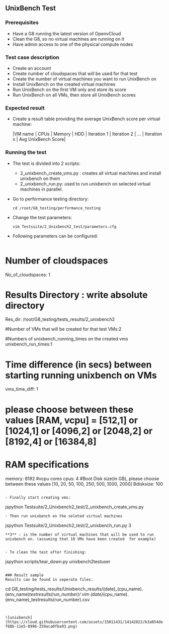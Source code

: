 ## UnixBench Test

### Prerequisites
- Have a G8 running the latest version of OpenvCloud
- Clean the G8, so no virtual machines are running on it
- Have admin access to one of the physical compute nodes

### Test case description
- Create an account
- Create number of cloudspaces that will be used for that test
- Create the number of virtual machines you want to run UnixBench on
- Install UnixBench on the created virtual machines
- Run UnixBench on the first VM only and store its score
- Run UnixBench on all VMs, then store all UnixBench scores

### Expected result
- Create a result table providing the average UnixBench score per virtual machine:

  |VM name  | CPUs  | Memory | HDD | Iteration 1 | Iteration 2 | ... | Iteration x | Avg UnixBench Score|

### Running the test
- The test is divided into 2 scripts:

    - 2_unixbench_create_vms.py : creates all virtual machines and install unixbench on them
    - 2_unixbench_run.py: used to run unixbench on selected virtual machines in parallel.

- Go to performance testing directory:

  ```
  cd /root/G8_testing/performance_testing
  ```

- Change the test parameters:

  ```
  vim Testsuite/2_Unixbench2_test/parameters.cfg 
  ```

- Following parameters can be configured:

  ```  
# Number of cloudspaces
No_of_cloudspaces: 1

# Results Directory : write absolute directory
Res_dir: /root/G8_testing/tests_results/2_unixbench2

#Number of VMs that will be created for that test
VMs:2

#Numbers of unixbench_running_times on the created vms
unixbench_run_times:1

# Time difference (in secs) between starting running unixbench on VMs
vms_time_diff: 1

# please choose between these values [RAM, vcpu] = [512,1] or [1024,1] or [4096,2] or [2048,2] or [8192,4] or [16384,8]
# RAM specifications
memory: 8192
#vcpu cores
cpus: 4
#Boot Disk size(in GB), please choose between these values [10, 20, 50, 100, 250, 500, 1000, 2000]
Bdisksize: 100
  ```

- Finally start creating vms:

  ```
  jspython Testsuite/2_Unixbench2_test/2_unixbench_create_vms.py
  ```
- Then run unixbench on the seleted virtual machines
  ```
  jspython Testsuite/2_Unixbench2_test/2_unixbench_run.py 3
  ```
  **3** : is the number of virtual machines that will be used to run unixbench on. (assuming that 10 VMs have been created  for example)


- To clean the test after finishing:
 ```
  jspython scripts/tear_down.py unixbench2testuser
  ```

### Result sample
Results can be found in seperate files:

```
cd G8_testing/tests_results/Unixbench_results/(date)_(cpu_name).(env_name)_testresults(run_number)/
vim (date)_(cpu_name).(env_name)_testresults(run_number).csv
```


![unixbench](https://cloud.githubusercontent.com/assets/15011431/14142022/b3a054de-f68b-11e5-8996-259aca0fba93.png)

